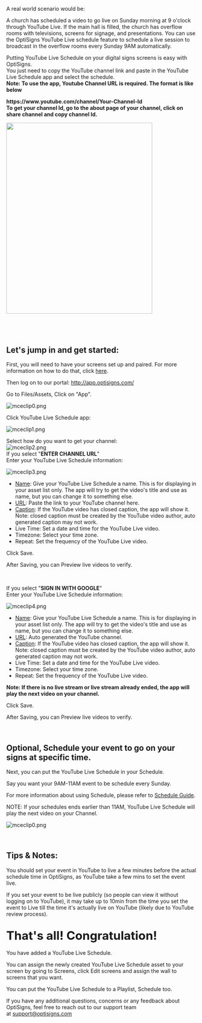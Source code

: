 <p>A real world scenario would be:</p>
<p>A church has scheduled a video to go live on Sunday morning at 9 o'clock through YouTube Live. If the main hall is filled, the church has overflow rooms with televisions, screens for signage, and presentations. You can use the OptiSigns YouTube Live schedule feature to schedule a live session to broadcast in the overflow rooms every Sunday 9AM automatically.   </p>
<p>Putting YouTube Live Schedule on your digital signs screens is easy with OptiSigns.<br>You just need to copy the YouTube channel link and paste in the YouTube Live Schedule app and select the schedule.<br><strong>Note: To use the app, Youtube Channel URL is required. The format is like below</strong></p>
<p><strong>https://www.youtube.com/channel/Your-Channel-Id<br>To get your channel Id, go to the about page of your channel, click on share channel and copy channel Id.</strong></p>
<p><strong><img src="https://support.optisigns.com/hc/article_attachments/29017347776531" width="387" height="506"></strong></p>
<h2 id="h_01JCPCZ4QQ6ZZB4TN6RQYKZN8G" class="rich-content-viewer_headerTwo__3f-vr rich-content-viewer_elementSpacing__208Ie blog-post-title-font _3aQMT _2J4pr css-x4x4qs rich-content-viewer_left__2p1aK _158eo _3_7DB"> </h2>
<h2 id="h_01HPYBCYA4VZHMRA7NQ7QPDVQT" class="rich-content-viewer_headerTwo__3f-vr rich-content-viewer_elementSpacing__208Ie blog-post-title-font _3aQMT _2J4pr css-x4x4qs rich-content-viewer_left__2p1aK _158eo _3_7DB"><strong>Let's jump in and get started:</strong></h2>
<p class="rich-content-viewer_text__XzvDs rich-content-viewer_elementSpacing__208Ie _3_7DB blog-post-text-font blog-post-text-color rich-content-viewer_left__2p1aK _158eo _3_7DB">First, you will need to have your screens set up and paired. For more information on how to do that, click <a class="link-viewer_link__2qJYG blog-link-hashtag-color y_1_u" href="https://www.optisigns.com/blog/how-to-set-up-digital-signs-with-optisigns-and-amazon-fire-tv" target="_blank" rel="noopener noreferrer">here</a>.</p>
<p class="rich-content-viewer_text__XzvDs rich-content-viewer_elementSpacing__208Ie _3_7DB blog-post-text-font blog-post-text-color rich-content-viewer_left__2p1aK _158eo _3_7DB">Then log on to our portal: <a class="link-viewer_link__2qJYG blog-link-hashtag-color y_1_u" href="http://app.optisigns.com/" target="_top" rel="noreferrer">http://app.optisigns.com/</a></p>
<p class="rich-content-viewer_text__XzvDs rich-content-viewer_elementSpacing__208Ie _3_7DB blog-post-text-font blog-post-text-color rich-content-viewer_left__2p1aK _158eo _3_7DB">Go to Files/Assets, Click on "App".</p>
<p class="rich-content-viewer_text__XzvDs rich-content-viewer_elementSpacing__208Ie _3_7DB blog-post-text-font blog-post-text-color rich-content-viewer_left__2p1aK _158eo _3_7DB"><img src="https://support.optisigns.com/hc/article_attachments/360100601494" alt="mceclip0.png"></p>
<p class="rich-content-viewer_text__XzvDs rich-content-viewer_elementSpacing__208Ie _3_7DB blog-post-text-font blog-post-text-color rich-content-viewer_left__2p1aK _158eo _3_7DB">Click YouTube Live Schedule app:</p>
<p class="rich-content-viewer_text__XzvDs rich-content-viewer_elementSpacing__208Ie _3_7DB blog-post-text-font blog-post-text-color rich-content-viewer_left__2p1aK _158eo _3_7DB"><img src="https://support.optisigns.com/hc/article_attachments/1500001705902" alt="mceclip1.png"></p>
<p class="rich-content-viewer_text__XzvDs rich-content-viewer_elementSpacing__208Ie _3_7DB blog-post-text-font blog-post-text-color rich-content-viewer_left__2p1aK _158eo _3_7DB">Select how do you want to get your channel:<br><img src="https://support.optisigns.com/hc/article_attachments/360100601554" alt="mceclip2.png"><br>If you select "<strong>ENTER CHANNEL URL</strong>"<br>Enter your YouTube Live Schedule information:</p>
<p class="rich-content-viewer_text__XzvDs rich-content-viewer_elementSpacing__208Ie _3_7DB blog-post-text-font blog-post-text-color rich-content-viewer_left__2p1aK _158eo _3_7DB"><img src="https://support.optisigns.com/hc/article_attachments/1500001705942" alt="mceclip3.png"></p>
<ul>
<li class="rich-content-viewer_elementSpacing__208Ie">
<u>Name</u>: Give your YouTube Live Schedule a name. This is for displaying in your asset list only. The app will try to get the video's title and use as name, but you can change it to something else.</li>
<li class="rich-content-viewer_elementSpacing__208Ie">
<u>URL</u>: Paste the link to your YouTube channel here.</li>
<li>
<u>Caption</u>: If the YouTube video has closed caption, the app will show it. Note: closed caption must be created by the YouTube video author, auto generated caption may not work.</li>
<li>
<span class="wysiwyg-underline">Live Time</span>: Set a date and time for the YouTube Live video.</li>
<li>
<span class="wysiwyg-underline">Timezone</span>: Select your time zone.</li>
<li>
<span class="wysiwyg-underline">Repeat</span>: Set the frequency of the YouTube Live video.</li>
</ul>
<p>Click Save.</p>
<p><span style="font-family: -apple-system, BlinkMacSystemFont, 'Segoe UI', Helvetica, Arial, sans-serif;">After Saving, you can Preview live videos to verify.</span></p>
<p> </p>
<p>If you select "<strong>SIGN IN WITH GOOGLE</strong>"<br>Enter your YouTube Live Schedule information:</p>
<p><img src="https://support.optisigns.com/hc/article_attachments/360102767273" alt="mceclip4.png"></p>
<ul>
<li class="rich-content-viewer_elementSpacing__208Ie">
<u>Name</u>: Give your YouTube Live Schedule a name. This is for displaying in your asset list only. The app will try to get the video's title and use as name, but you can change it to something else.</li>
<li class="rich-content-viewer_elementSpacing__208Ie">
<u>URL</u>: Auto generated the YouTube channel.</li>
<li>
<u>Caption</u>: If the YouTube video has closed caption, the app will show it. Note: closed caption must be created by the YouTube video author, auto generated caption may not work.</li>
<li>
<span class="wysiwyg-underline">Live Time</span>: Set a date and time for the YouTube Live video.</li>
<li>
<span class="wysiwyg-underline">Timezone</span>: Select your time zone.</li>
<li>
<span class="wysiwyg-underline">Repeat</span>: Set the frequency of the YouTube Live video.</li>
</ul>
<p><strong>Note: If there is no live stream or live stream already ended, the app will play the next video on your channel.</strong></p>
<p>Click Save.</p>
<p><span style="font-family: -apple-system, BlinkMacSystemFont, 'Segoe UI', Helvetica, Arial, sans-serif;">After Saving, you can Preview live videos to verify.</span></p>
<p> </p>
<h2 id="h_01HPYBCYA4R1PGGASST5VS8KJX"><strong><span style="font-family: -apple-system, BlinkMacSystemFont, 'Segoe UI', Helvetica, Arial, sans-serif;">Optional, Schedule your event to go on your signs at specific time.</span></strong></h2>
<p><span style="font-family: -apple-system, BlinkMacSystemFont, 'Segoe UI', Helvetica, Arial, sans-serif;">Next, you can put the YouTube Live Schedule in your Schedule.</span></p>
<p><span style="font-family: -apple-system, BlinkMacSystemFont, 'Segoe UI', Helvetica, Arial, sans-serif;">Say you want your 9AM-11AM event to be schedule every Sunday.</span></p>
<p><span style="font-family: -apple-system, BlinkMacSystemFont, 'Segoe UI', Helvetica, Arial, sans-serif;">For more information about using Schedule, please refer to <a href="https://support.optisigns.com/hc/en-us/articles/360016981853" target="_self">Schedule Guide</a>.</span></p>
<p><span style="font-family: -apple-system, BlinkMacSystemFont, 'Segoe UI', Helvetica, Arial, sans-serif;">NOTE: If your schedules ends earlier than 11AM, YouTube Live Schedule will play the next video on your Channel.</span></p>
<p><span style="font-family: -apple-system, BlinkMacSystemFont, 'Segoe UI', Helvetica, Arial, sans-serif;"><img src="https://support.optisigns.com/hc/article_attachments/1500001730581" alt="mceclip0.png"></span></p>
<p> </p>
<h2 id="h_01HPYBCYA5R83DBYMCP7XV0G14"><strong><span style="font-family: -apple-system, BlinkMacSystemFont, 'Segoe UI', Helvetica, Arial, sans-serif;">Tips &amp; Notes:</span></strong></h2>
<p><span style="font-family: -apple-system, BlinkMacSystemFont, 'Segoe UI', Helvetica, Arial, sans-serif;">You should set your event in YouTube to live a few minutes before the actual schedule time in OptiSigns, as YouTube take a few mins to set the event live.</span></p>
<p><span style="font-family: -apple-system, BlinkMacSystemFont, 'Segoe UI', Helvetica, Arial, sans-serif;">If you set your event to be live publicly (so people can view it without logging on to YouTube), it may take up to 10min from the time you set the event to Live till the time it's actually live on YouTube (likely due to YouTube review process).  </span></p>
<h2 id="h_01HPYBCYA5TA2N5YSG2TRVJMM1"><strong style="font-size: 1.5em; font-family: -apple-system, BlinkMacSystemFont, 'Segoe UI', Helvetica, Arial, sans-serif;">That's all! Congratulation!</strong></h2>
<p><span style="font-family: -apple-system, BlinkMacSystemFont, 'Segoe UI', Helvetica, Arial, sans-serif;">You have added a YouTube Live Schedule.</span></p>
<p><span style="font-family: -apple-system, BlinkMacSystemFont, 'Segoe UI', Helvetica, Arial, sans-serif;">You can assign the newly created YouTube Live Schedule asset to your screen by going to Screens, click Edit screens and assign the wall to screens that you want.</span></p>
<p><span style="font-family: -apple-system, BlinkMacSystemFont, 'Segoe UI', Helvetica, Arial, sans-serif;">You can put the YouTube Live Schedule to a Playlist, Schedule too.</span></p>
<p><span style="font-family: -apple-system, BlinkMacSystemFont, 'Segoe UI', Helvetica, Arial, sans-serif;">If you have any additional questions, concerns or any feedback about OptiSigns, feel free to reach out to our support team at </span><a style="background-color: #ffffff; font-family: -apple-system, BlinkMacSystemFont, 'Segoe UI', Helvetica, Arial, sans-serif;" href="mailto:support@optisigns.com" target="_self">support@optisigns.com</a><span style="font-family: -apple-system, BlinkMacSystemFont, 'Segoe UI', Helvetica, Arial, sans-serif;"> <br></span></p>
<p class="rich-content-viewer_text__XzvDs rich-content-viewer_elementSpacing__208Ie _3_7DB blog-post-text-font blog-post-text-color rich-content-viewer_left__2p1aK _158eo _3_7DB"> </p>